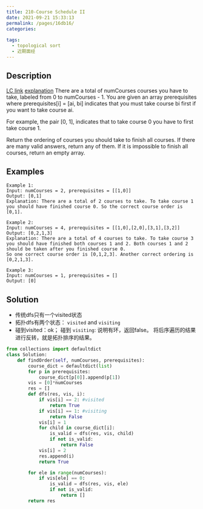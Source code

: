 ```yaml
---
title: 210-Course Schedule II
date: 2021-09-21 15:33:13
permalink: /pages/16db16/
categories:
  
tags:
  - topological sort
  - 近期面经
---
```

## Description
[LC link](https://leetcode.com/problems/course-schedule-ii/)
  [explanation](http://zxi.mytechroad.com/blog/graph/leetcode-210-course-schedule-ii/)
There are a total of numCourses courses you have to take, labeled from 0 to numCourses - 1. You are given an array prerequisites where prerequisites[i] = [ai, bi] indicates that you must take course bi first if you want to take course ai.

For example, the pair [0, 1], indicates that to take course 0 you have to first take course 1.

Return the ordering of courses you should take to finish all courses. If there are many valid answers, return any of them. If it is impossible to finish all courses, return an empty array.

## Examples
```
Example 1:
Input: numCourses = 2, prerequisites = [[1,0]]
Output: [0,1]
Explanation: There are a total of 2 courses to take. To take course 1 you should have finished course 0. So the correct course order is [0,1].

Example 2:
Input: numCourses = 4, prerequisites = [[1,0],[2,0],[3,1],[3,2]]
Output: [0,2,1,3]
Explanation: There are a total of 4 courses to take. To take course 3 you should have finished both courses 1 and 2. Both courses 1 and 2 should be taken after you finished course 0.
So one correct course order is [0,1,2,3]. Another correct ordering is [0,2,1,3].

Example 3:
Input: numCourses = 1, prerequisites = []
Output: [0]
```
## Solution
- 传统dfs只有一个visited状态
- 拓扑dfs有两个状态： `visited` and `visiting`
- 碰到visited：ok； 碰到  `visiting`: 说明有环，返回false。
将后序遍历的结果进行反转，就是拓扑排序的结果。
```python
from collections import defaultdict
class Solution:
    def findOrder(self, numCourses, prerequisites):
        course_dict = defaultdict(list)
        for p in prerequisites:
            course_dict[p[0]].append(p[1])
        vis = [0]*numCourses
        res = []
        def dfs(res, vis, i):
            if vis[i] == 2: #visited
                return True
            if vis[i] == 1: #visiting
                return False
            vis[i] = 1
            for child in course_dict[i]:
                is_valid = dfs(res, vis, child)
                if not is_valid:
                    return False
            vis[i] = 2
            res.append(i)
            return True

        for ele in range(numCourses):
            if vis[ele] == 0:
                is_valid = dfs(res, vis, ele)
                if not is_valid:
                    return []
        return res
```

